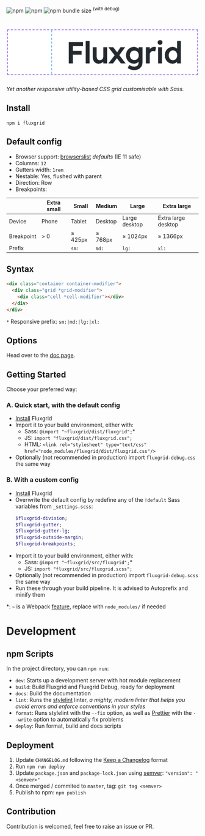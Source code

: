 ![npm](https://img.shields.io/npm/v/fluxgrid?style=flat-square) ![npm](https://img.shields.io/npm/dt/fluxgrid?style=flat-square) ![npm bundle size](https://img.shields.io/bundlephobia/minzip/fluxgrid?style=flat-square) <sup>(with debug)</sup>

# ![Fluxgrid](assets/imgs/fluxgrid.png)

_Yet another responsive utility-based CSS grid customisable with Sass._

## Install

```
npm i fluxgrid
```

## Default config

- Browser support: [browserslist](https://github.com/browserslist/browserslist) _defaults_ (IE 11 safe)
- Columns: `12`
- Gutters width: `1rem`
- Nestable: Yes, flushed with parent
- Direction: Row
- Breakpoints:

|            | Extra small | Small   | Medium  | Large         | Extra large         |
| ---------- | ----------- | ------- | ------- | ------------- | ------------------- |
| Device     | Phone       | Tablet  | Desktop | Large desktop | Extra large desktop |
| Breakpoint | > 0         | ≥ 425px | ≥ 768px | ≥ 1024px      | ≥ 1366px            |
| Prefix     |             | `sm:`   | `md:`   | `lg:`         | `xl:`               |

## Syntax

```html
<div class="container container-modifier">
  <div class="grid *grid-modifier">
    <div class="cell *cell-modifier"></div>
  </div>
</div>
```

`*` Responsive prefix: `sm:|md:|lg:|xl:`

## Options

Head over to the [doc page](https://johanmouchet.github.io/fluxgrid/).

## Getting Started

Choose your preferred way:

### A. Quick start, with the default config

- [Install](#install) Fluxgrid
- Import it to your build environment, either with:
  - Sass: `@import "~fluxgrid/dist/fluxgrid";`\*
  - JS: `import "fluxgrid/dist/fluxgrid.css";`
  - HTML: `<link rel="stylesheet" type="text/css" href="node_modules/fluxgrid/dist/fluxgrid.css"/>`
- Optionally (not recommended in production) import `fluxgrid-debug.css` the same way

### B. With a custom config

- [Install](#install) Fluxgrid
- Overwrite the default config by redefine any of the `!default` Sass variables from `_settings.scss`:
  ```scss
  $fluxgrid-division;
  $fluxgrid-gutter;
  $fluxgrid-gutter-lg;
  $fluxgrid-outside-margin;
  $fluxgrid-breakpoints;
  ```
- Import it to your build environment, either with:
  - Sass: `@import "~fluxgrid/src/fluxgrid";`\*
  - JS: `import "fluxgrid/src/fluxgrid.scss";`
- Optionally (not recommended in production) import `fluxgrid-debug.scss` the same way
- Run these through your build pipeline. It is advised to Autoprefix and minify them

\*: `~` is a Webpack [feature](https://webpack.js.org/loaders/css-loader/#url), replace with `node_modules/` if needed

# Development

## npm Scripts

In the project directory, you can `npm run`:

- `dev`: Starts up a development server with hot module replacement
- `build`: Build Fluxgrid and Fluxgrid Debug, ready for deployment
- `docs`: Build the documentation
- `lint`: Runs the [stylelint](https://stylelint.io/) linter, _a mighty, modern linter that helps you avoid errors and enforce conventions in your styles_
- `format`: Runs stylelint with the `--fix` option, as well as [Prettier](https://prettier.io/) with the `--write` option to automatically fix problems
- `deploy`: Run format, build and docs scripts

## Deployment

1. Update `CHANGELOG.md` following the [Keep a Changelog](https://keepachangelog.com/en/1.0.0/) format
2. Run `npm run deploy`
3. Update `package.json` and `package-lock.json` using [semver](https://semver.org/): `"version": "<semver>"`
4. Once merged / commited to `master`, tag: `git tag <semver>`
5. Publish to npm: `npm publish`

## Contribution

Contribution is welcomed, feel free to raise an issue or PR.
